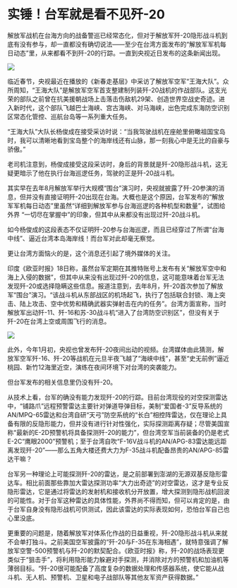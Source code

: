 # 实锤！台军就是看不见歼-20

解放军战机在台海方向的战备警巡已经常态化，但对于解放军歼-20隐形战斗机到底有没有参与，却一直都没有确切说法——至少在台湾方面发布的“解放军军机每日动态”里，从来都看不到歼-20的行踪。一直到央视近日发布的这条新闻出现。

![](https://inews.gtimg.com/newsapp_bt/0/15621228555/1000)

临近春节，央视最近在播放的《新春走基层》中采访了解放军空军“王海大队”。众所周知，“王海大队”是解放军空军首支整建制列装歼-20战机的作战部队。这支光荣的部队之前曾在抗美援朝战场上击落击伤敌机29架、创造世界空战史奇迹。进入新时代，这个部队飞越巴士海峡、宫古海峡、对马海峡，出色完成东海防空识别区常态化管控、巡航台岛等一系列重大任务。

“王海大队”大队长杨俊成在接受采访时说：“当我驾驶战机在座舱里俯瞰祖国宝岛时，我可以清晰地看到宝岛整个的海岸线还有山脉，那一刻我心中是无比的自豪与骄傲。”

老司机注意到，杨俊成接受这段采访时，身后的背景就是歼-20隐形战斗机，这无疑更暗示了他在执行台海巡逻任务，驾驶的正是歼-20战斗机。

其实早在去年8月解放军举行大规模“围台”演习时，央视就披露了歼-20参演的消息，但并没有直接证明歼-20出现在台海。大概也是这个原因，台军发布的“解放军军机每日动态”里虽然“详细到解放军参与台海巡逻的各种机型和数量”，试图给外界
“一切尽在掌握中”的印象，但其中从来都没有出现过歼-20战斗机。

如今杨俊成的这段表态不仅证明歼-20参与台海巡逻，而且已经穿过了所谓“台海中线”、逼近台湾本岛海岸线！而台军对此却毫无察觉。

更让台湾方面恼火的是，这个消息还引起了境外媒体的关注。

印度《欧亚时报》18日称，虽然台军定期在其推特账号上发布有关“解放军空中和海上入侵的数据”，但其中从来没有出现过歼-20的信息，这可能意味着台军无法发现歼-20或选择隐瞒这些信息。报道注意到，去年8月，歼-20首次参加了解放军“围台”演习。“该战斗机从东部战区的机场起飞，执行了包括联合封锁、海上突击、陆上攻击、空中优势和精确武器实弹射击在内的任务”。台湾方面宣称，当时解放军出动歼-11、歼-16和苏-30战斗机“进入了台湾防空识别区”，但没有关于歼-20在台湾上空或周围飞行的消息。

![](https://inews.gtimg.com/newsapp_bt/0/15621228540/1000)

此外，今年1月初，央视也曾发布歼-20夜间出动的视频。台湾媒体由此猜测，解放军空军歼-16、歼-20等战机在元旦半夜飞越了“海峡中线”，甚至“史无前例”逼近桃园、新竹12海里近空，演练在夜间环境下对台湾的突袭能力。

但台军发布的相关信息里仍没有歼-20。

从技术上看，台军的确没有能力发现歼-20的行踪。目前台湾现役的对空探测雷达中，“铺路爪”远程预警雷达主要针对弹道导弹目标，美制“爱国者-3”反导系统的AN/MPQ-65雷达和台湾自研“天弓”防空系统的“长白”相控阵雷达，仅在理论上具备有限的反隐形能力，但并没有进行针对性强化，实际探测距离存疑；尽管美国宣称“最新的E-2D预警机将具备探测歼-20的能力”，但台湾空军当前装备的仍是老式E-2C“鹰眼2000”预警机；至于台湾自吹“F-16V战斗机的AN/APG-83雷达能远距离发现歼-20”——那么五角大楼还费大力为F-35战斗机配备昂贵的AN/APG-85雷达干嘛？

台军另一种理论上可能探测歼-20的雷达，是之前部署到澎湖的无源双基反隐形雷达车。相比前面那些靠加大雷达探测功率“大力出奇迹”的对空雷达，这才是专业反隐形雷达，它是通过将雷达的发射机和接收机分开放置，增大探测到隐形战机回波的可能性。对于台军这种雷达的具体性能，外界尚不得而知，但可以肯定的是，由于台军自身没有隐形战机可供测试，因此该雷达的实际表现如何，恐怕台军自己也心里没底。

更重要的问题是，随着解放军对体系化作战的日益重视，歼-20隐形战斗机从来就不会单打独斗。之前美国空军披露的“歼-20与F-35在东海相遇”，就特意强调了解放军空警-500预警机与歼-20的默契配合。《欧亚时报》称，歼-20的战场表现更类似于“狙击手”，将利用隐形能力躲避对手探测，并消除对方的预警机和加油机等薄弱目标。“歼-20很可能配备了高度复杂的数据处理和传感器系统，使它能从战斗机、无人机、预警机、卫星和电子战部队等其他友军资产获得数据。”

